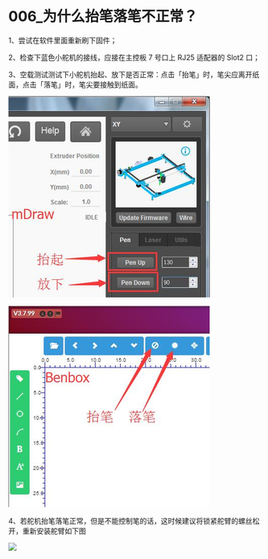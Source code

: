 # 006\_为什么抬笔落笔不正常？

1、尝试在软件里面重新刷下固件；

2、检查下蓝色小舵机的接线，应接在主控板 7 号口上 RJ25 适配器的 Slot2 口；

3、空载测试测试下小舵机抬起、放下是否正常：点击「抬笔」时，笔尖应离开纸面，点击「落笔」时，笔尖要接触到纸面。

![](../.gitbook/assets/pen.jpg)

![](../.gitbook/assets/qq-jie-tu-20180827200322.jpg)

4、若舵机抬笔落笔正常，但是不能控制笔的话，这时候建议将锁紧舵臂的螺丝松开，重新安装舵臂如下图

![](https://p.qpic.cn/qidian_pic/2852151916/20170916667c145e13e82534ad807bc27ce29f48/0)

